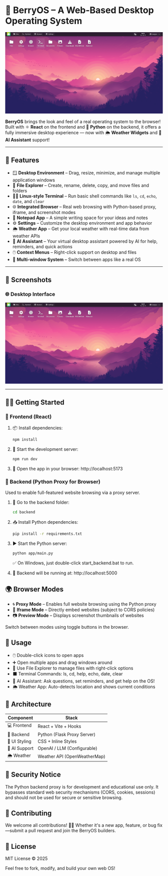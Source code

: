 # 🍓 BerryOS – A Web-Based Desktop Operating System

![BerryOS Overview](./images/img1.png)

**BerryOS** brings the look and feel of a real operating system to the browser! Built with ⚛️ **React** on the frontend and 🐍 **Python** on the backend, it offers a fully immersive desktop experience — now with 🌦️ **Weather Widgets** and 🤖 **AI Assistant** support!

---

## 🚀 Features

- 🪟 **Desktop Environment** – Drag, resize, minimize, and manage multiple application windows
- 📁 **File Explorer** – Create, rename, delete, copy, and move files and folders
- 🧑‍💻 **Linux-style Terminal** – Run basic shell commands like `ls`, `cd`, `echo`, `date`, and `clear`
- 🌐 **Integrated Browser** – Real web browsing with Python-based proxy, iframe, and screenshot modes
- 📝 **Notepad App** – A simple writing space for your ideas and notes
- ⚙️ **Settings** – Customize the desktop environment and app behavior
- 🌦️ **Weather App** – Get your local weather with real-time data from weather APIs
- 🤖 **AI Assistant** – Your virtual desktop assistant powered by AI for help, reminders, and quick actions
- 🖱️ **Context Menus** – Right-click support on desktop and files
- 🔄 **Multi-window System** – Switch between apps like a real OS

---

## 📸 Screenshots

### 🌐 Desktop Interface
![BerryOS Desktop](./images/img2.png)

---

## 🧑‍💻 Getting Started

### 🔹 Frontend (React)

1. 📦 Install dependencies:
   ```bash
   npm install
   ```
2. 🚀 Start the development server:
   ```bash
   npm run dev
   ```
3. 🔗 Open the app in your browser: http://localhost:5173

### 🔸 Backend (Python Proxy for Browser)
Used to enable full-featured website browsing via a proxy server.

1. 📂 Go to the backend folder:
   ```bash
   cd backend
   ```
2. 📥 Install Python dependencies:
   ```bash
   pip install -r requirements.txt
   ```
3. ▶️ Start the Python server:
   ```bash
   python app/main.py
   ```
   ✅ On Windows, just double-click start_backend.bat to run.

4. 🔗 Backend will be running at: http://localhost:5000

## 🌍 Browser Modes

- 🌀 **Proxy Mode** – Enables full website browsing using the Python proxy
- 🧊 **Iframe Mode** – Directly embed websites (subject to CORS policies)
- 📷 **Preview Mode** – Displays screenshot thumbnails of websites

Switch between modes using toggle buttons in the browser.

## 🧭 Usage

- 🖱️ Double-click icons to open apps
- ➕ Open multiple apps and drag windows around
- 📁 Use File Explorer to manage files with right-click options
- ⬛ Terminal Commands: ls, cd, help, echo, date, clear
- 🤖 AI Assistant: Ask questions, set reminders, and get help on the OS!
- 🌦️ Weather App: Auto-detects location and shows current conditions

## 🧩 Architecture

| Component | Stack |
|-----------|-------|
| 💻 Frontend | React + Vite + Hooks |
| 🐍 Backend | Python (Flask Proxy Server) |
| 🎨 UI Styling | CSS + Inline Styles |
| 🧠 AI Support | OpenAI / LLM (Configurable) |
| 🌦️ Weather | Weather API (OpenWeatherMap) |

## 🔐 Security Notice

The Python backend proxy is for development and educational use only. It bypasses standard web security mechanisms (CORS, cookies, sessions) and should not be used for secure or sensitive browsing.

## 🤝 Contributing

We welcome all contributions! 🧑‍💻 Whether it's a new app, feature, or bug fix—submit a pull request and join the BerryOS builders.

## 📄 License

MIT License © 2025

Feel free to fork, modify, and build your own web OS!